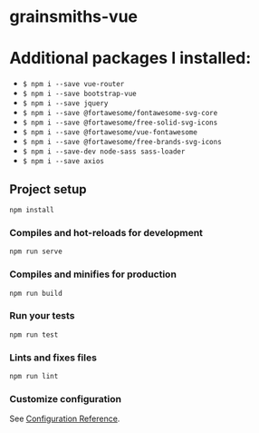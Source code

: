 # grainsmiths-vue

# Additional packages I installed:

* `$ npm i --save vue-router`
* `$ npm i --save bootstrap-vue`
* `$ npm i --save jquery`
* `$ npm i --save @fortawesome/fontawesome-svg-core`
* `$ npm i --save @fortawesome/free-solid-svg-icons`
* `$ npm i --save @fortawesome/vue-fontawesome`
* `$ npm i --save @fortawesome/free-brands-svg-icons`
* `$ npm i --save-dev node-sass sass-loader`
* `$ npm i --save axios`



## Project setup
```
npm install
```

### Compiles and hot-reloads for development
```
npm run serve
```

### Compiles and minifies for production
```
npm run build
```

### Run your tests
```
npm run test
```

### Lints and fixes files
```
npm run lint
```

### Customize configuration
See [Configuration Reference](https://cli.vuejs.org/config/).
